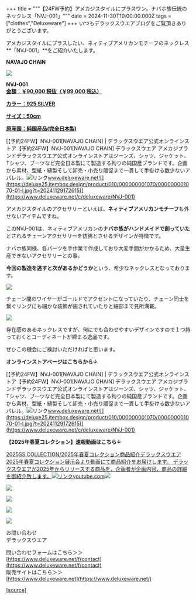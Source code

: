+++
title = """【24FW予約】アメカジスタイルにプラスワン。ナバホ族伝統のネックレス「NVJ-001」"""
date = 2024-11-30T10:00:00.000Z
tags = ["clothes","Deluxeware"]
+++
いつもデラックスウエアブログをご覧頂きありがとうございます。

アメカジスタイルにプラスしたい、ネィティブアメリカンモチーフのネックレス**「NVJ-001」**をご紹介いたします。

**NAVAJO CHAIN**

[![](https://stat.ameba.jp/user_images/20241130/15/deluxeware/3d/8f/j/o0800080015516017177.jpg)](https://stat.ameba.jp/user_images/20241130/15/deluxeware/3d/8f/j/o0800080015516017177.jpg)

**NVJ-001**  
**[金額：￥90,000 税抜（￥99,000 税込）](https://www.deluxeware.net/c/deluxeware/NVJ-001)**

**[カラー：925 SILVER](https://www.deluxeware.net/c/deluxeware/NVJ-001)**

**[サイズ：50cm](https://www.deluxeware.net/c/deluxeware/NVJ-001)**

**[原産国：純国産品(完全日本製)](https://www.deluxeware.net/c/deluxeware/NVJ-001)**

[【予約24FW】NVJ-001\[NAVAJO CHAIN\] | デラックスウエア公式オンラインストア【予約24FW】NVJ-001\[NAVAJO CHAIN\] デラックスウエア アメカジブランドデラックスウエア公式オンラインストアはジーンズ、シャツ、ジャケット、Tシャツ、ブーツなど完全日本製にて製造する拘りの純国産ブランドです。企画から素材、型紙・縫製そして卸売・小売り販促まで一貫して手掛ける数少ないアパレル。![リンク](https://c.stat100.ameba.jp/ameblo/symbols/v3.20.0/svg/gray/editor_link.svg)www.deluxeware.net![](https://deluxe25.itembox.design/product/010/000000001070/000000001070-01-l.jpg?t=20241129172615)](https://www.deluxeware.net/c/deluxeware/NVJ-001)

アメカジスタイルのアクセサリーといえば、**ネィティブアメリカンモチーフ**も外せないアイテムですね。

このNVJ-001は、ネィティブアメリカンの**ナバホ族がハンドメイドで創っていた**とされるチェーンアクセサリーを彷彿とさせるデザインが特徴です。

ナバホ族同様、各パーツを手作業で作成しており大変手間がかかるため、大量生産できないアクセサリーとの事。

**今回の製造を逃すと次があるかどうか**という、希少なネックレスとなっております。

[![](https://stat.ameba.jp/user_images/20240802/12/deluxeware/56/b7/j/o0800080015470122622.jpg)](https://stat.ameba.jp/user_images/20240802/12/deluxeware/56/b7/j/o0800080015470122622.jpg)

チェーン間のワイヤーがゴールドでアクセントになっていたり、チェーン同士を繋ぐリングにも細かな装飾が施されていたりと細部まで見所満載。

[![](https://stat.ameba.jp/user_images/20240802/12/deluxeware/03/2d/j/o0800080015470122619.jpg)](https://stat.ameba.jp/user_images/20240802/12/deluxeware/03/2d/j/o0800080015470122619.jpg)

存在感のあるネックレスですが、何にでも合わせやすいデザインですので１つ持っておくとコーディネートが締まる逸品です。

ぜひこの機会にご検討いただければと思います。

**オンラインストアページはこちらから↓**

[【予約24FW】NVJ-001\[NAVAJO CHAIN\] | デラックスウエア公式オンラインストア【予約24FW】NVJ-001\[NAVAJO CHAIN\] デラックスウエア アメカジブランドデラックスウエア公式オンラインストアはジーンズ、シャツ、ジャケット、Tシャツ、ブーツなど完全日本製にて製造する拘りの純国産ブランドです。企画から素材、型紙・縫製そして卸売・小売り販促まで一貫して手掛ける数少ないアパレル。![リンク](https://c.stat100.ameba.jp/ameblo/symbols/v3.20.0/svg/gray/editor_link.svg)www.deluxeware.net![](https://deluxe25.itembox.design/product/010/000000001070/000000001070-01-l.jpg?t=20241129172615)](https://www.deluxeware.net/c/deluxeware/NVJ-001)

**【2025年春夏コレクション】速報動画はこちら↓**

[2025SS COLLECTION/2025年春夏コレクション商品紹介デラックスウエア2025年春夏コレクション展示会より動画にて商品紹介をお届けします。 デラックスウエアが2025年からリリースする商品を、企画者が企画内容、商品の詳細を御紹介致します。![リンク](https://c.stat100.ameba.jp/ameblo/symbols/v3.20.0/svg/gray/editor_link.svg)youtube.com![](https://i.ytimg.com/vi/A71qJSd2lh4/hqdefault.jpg?sqp=-oaymwEXCOADEI4CSFryq4qpAwkIARUAAIhCGAE=&rs=AOn4CLAjvDtZHCLmch_wfz5qqtOMUoi28A&days_since_epoch=20057)](https://youtube.com/playlist?list=PLmcuUjZ67rhnclr762_W-zDg7FyyrNvqF&si=alODmMo8aHot0OB4)

[![](https://stat.ameba.jp/user_images/20241116/16/deluxeware/4a/05/j/o1200050015510661447.jpg?caw=800)](https://www.deluxeware.net/c/deluxeware/D-26)

[![](https://stat.ameba.jp/user_images/20240315/15/deluxeware/04/7f/j/o0800026015413271803.jpg?caw=800)](https://www.instagram.com/deluxeware/?hl=ja)

[![](https://stat.ameba.jp/user_images/20220415/12/deluxeware/3b/ce/j/o0800026015103175481.jpg?caw=800)](https://www.deluxeware.net/f/headstore)

[![](https://stat.ameba.jp/user_images/20220415/12/deluxeware/d7/c6/j/o0800026015103175487.jpg?caw=800)](https://www.deluxeware.net/)

お問い合わせ  
デラックスウエア

問い合わせフォームはこちら＞＞  
[https://www.deluxeware.net/f/contact](https://www.deluxeware.net/f/contact)  
販売サイトはこちら＞＞  
[https://www.deluxeware.net](https://www.deluxeware.net/)

[[source]](https://ameblo.jp/deluxeware/entry-12876922131.html)
